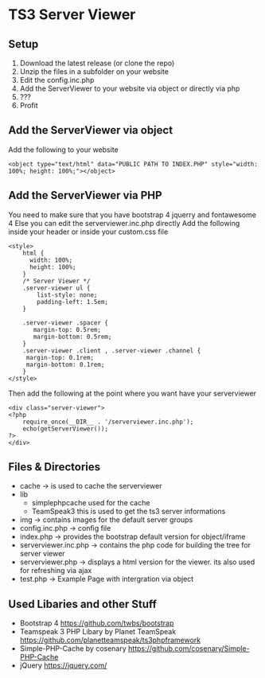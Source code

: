 # TS3 Server Viewer
## Setup

1. Download the latest release (or clone the repo)
2. Unzip the files in a subfolder on your website
3. Edit the config.inc.php
4. Add the ServerViewer to your website via object or directly via php
5. ???
6. Profit

## Add the ServerViewer via object

Add the following to your website

```
<object type="text/html" data="PUBLIC PATH TO INDEX.PHP" style="width: 100%; height: 100%;"></object>
```


## Add the ServerViewer via PHP

You need to make sure that you have bootstrap 4 jquerry and fontawesome 4
Else you can edit the serverviewer.inc.php directly
Add the following inside your header or inside your custom.css file
```
<style>
    html {
      width: 100%;
      height: 100%;
    }
    /* Server Viewer */
    .server-viewer ul {
        list-style: none;
        padding-left: 1.5em;
    }

    .server-viewer .spacer {
       margin-top: 0.5rem;
       margin-bottom: 0.5rem;
    }
    .server-viewer .client , .server-viewer .channel {
     margin-top: 0.1rem;
     margin-bottom: 0.1rem;
    }
</style>
```
Then add the following at the point where you want have your serverviewer
```
<div class="server-viewer">
<?php
	require_once(__DIR__ . '/serverviewer.inc.php');
	echo(getServerViewer());
?>
</div>
```

## Files & Directories

- cache -> is used to cache the serverviewer
- lib
	-  simplephpcache used for the cache
	-  TeamSpeak3 this is used to get the ts3 server informations
- img -> contains images for the default server groups
- config.inc.php -> config file
- index.php -> provides the bootstrap default version for object/iframe
- serverviewer.inc.php -> contains the php code for building the tree for server viewer
- serverviewer.php -> displays a html version for the viewer. its also used for refreshing via ajax
- test.php -> Example Page with intergration via object

## Used Libaries and other Stuff
- Bootstrap 4 <https://github.com/twbs/bootstrap>
- Teamspeak 3 PHP Libary by Planet TeamSpeak <https://github.com/planetteamspeak/ts3phpframework>
- Simple-PHP-Cache by cosenary <https://github.com/cosenary/Simple-PHP-Cache>
- jQuery <https://jquery.com/>
